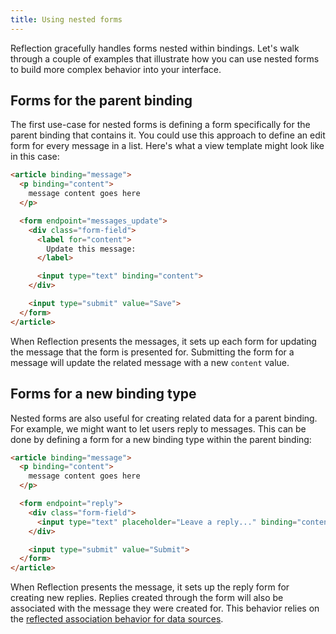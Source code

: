 ```yaml
---
title: Using nested forms
---
```


Reflection gracefully handles forms nested within bindings. Let's walk through a couple of examples that illustrate how you can use nested forms to build more complex behavior into your interface.

## Forms for the parent binding

The first use-case for nested forms is defining a form specifically for the parent binding that contains it. You could use this approach to define an edit form for every message in a list. Here's what a view template might look like in this case:

```html
<article binding="message">
  <p binding="content">
    message content goes here
  </p>

  <form endpoint="messages_update">
    <div class="form-field">
      <label for="content">
        Update this message:
      </label>

      <input type="text" binding="content">
    </div>

    <input type="submit" value="Save">
  </form>
</article>
```

When Reflection presents the messages, it sets up each form for updating the message that the form is presented for. Submitting the form for a message will update the related message with a new `content` value.

## Forms for a new binding type

Nested forms are also useful for creating related data for a parent binding. For example, we might want to let users reply to messages. This can be done by defining a form for a new binding type within the parent binding:

```html
<article binding="message">
  <p binding="content">
    message content goes here
  </p>

  <form endpoint="reply">
    <div class="form-field">
      <input type="text" placeholder="Leave a reply..." binding="content">
    </div>

    <input type="submit" value="Submit">
  </form>
</article>
```

When Reflection presents the message, it sets up the reply form for creating new replies. Replies created through the form will also be associated with the message they were created for. This behavior relies on the [reflected association behavior for data sources](doc:reflection/data-sources).
